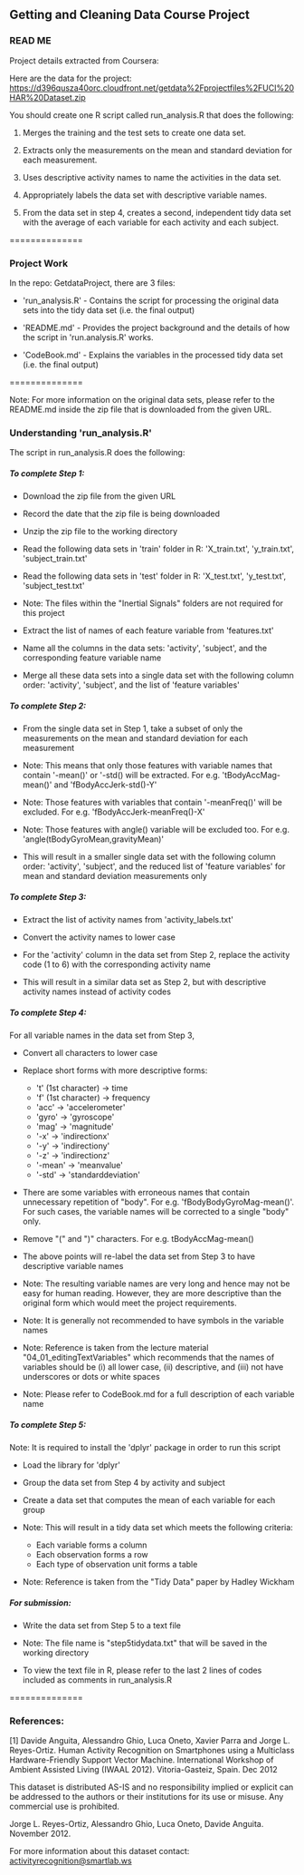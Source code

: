 ## Getting and Cleaning Data Course Project

### READ ME


Project details extracted from Coursera:

Here are the data for the project: 
https://d396qusza40orc.cloudfront.net/getdata%2Fprojectfiles%2FUCI%20HAR%20Dataset.zip

You should create one R script called run_analysis.R that does the following:

1. Merges the training and the test sets to create one data set.

2. Extracts only the measurements on the mean and standard deviation for each measurement. 

3. Uses descriptive activity names to name the activities in the data set.

4. Appropriately labels the data set with descriptive variable names. 

5. From the data set in step 4, creates a second, independent tidy data set with the average of each variable for each activity and each subject.



==============


### Project Work

In the repo: GetdataProject, there are 3 files:

* 'run_analysis.R' - Contains the script for processing the original data sets into the tidy data set (i.e. the final output)

* 'README.md' - Provides the project background and the details of how the script in 'run.analysis.R' works.

* 'CodeBook.md' - Explains the variables in the processed tidy data set (i.e. the final output)



==============


Note: For more information on the original data sets, please refer to the README.md inside the zip file that is downloaded from the given URL.



### Understanding 'run_analysis.R'



The script in run_analysis.R does the following:



##### To complete Step 1:

- Download the zip file from the given URL

- Record the date that the zip file is being downloaded

- Unzip the zip file to the working directory

- Read the following data sets in 'train' folder in R: 'X_train.txt', 'y_train.txt', 'subject_train.txt'

- Read the following data sets in 'test' folder in R: 'X_test.txt', 'y_test.txt', 'subject_test.txt'

- Note: The files within the "Inertial Signals" folders are not required for this project

- Extract the list of names of each feature variable from 'features.txt'

- Name all the columns in the data sets: 'activity', 'subject', and the corresponding feature variable name

- Merge all these data sets into a single data set with the following column order: 'activity', 'subject', and the list of 'feature variables'



##### To complete Step 2:

- From the single data set in Step 1, take a subset of only the measurements on the mean and standard deviation for each measurement

- Note: This means that only those features with variable names that contain '-mean()' or '-std() will be extracted.  For e.g. 'tBodyAccMag-mean()' and 'fBodyAccJerk-std()-Y'

- Note: Those features with variables that contain '-meanFreq()' will be excluded.  For e.g. 'fBodyAccJerk-meanFreq()-X'

- Note: Those features with angle() variable will be excluded too.  For e.g. 'angle(tBodyGyroMean,gravityMean)'

- This will result in a smaller single data set with the following column order: 'activity', 'subject', and the reduced list of 'feature variables' for mean and standard deviation measurements only



##### To complete Step 3:

- Extract the list of activity names from 'activity_labels.txt'

- Convert the activity names to lower case

- For the 'activity' column in the data set from Step 2, replace the activity code (1 to 6) with the corresponding activity name

- This will result in a similar data set as Step 2, but with descriptive activity names instead of activity codes



##### To complete Step 4:

For all variable names in the data set from Step 3,

- Convert all characters to lower case

- Replace short forms with more descriptive forms: 

	* 't' (1st character) -> time
	* 'f' (1st character) -> frequency
	* 'acc' -> 'accelerometer'
	* 'gyro' -> 'gyroscope'
	* 'mag' -> 'magnitude' 
	* '-x' -> 'indirectionx'
	* '-y' -> 'indirectiony'
	* '-z' -> 'indirectionz'
	* '-mean' -> 'meanvalue'
	* '-std' -> 'standarddeviation'
	
- There are some variables with erroneous names that contain unnecessary repetition of "body".  For e.g. 'fBodyBodyGyroMag-mean()'.  For such cases, the variable names will be corrected to a single "body" only.

- Remove "(" and ")" characters.  For e.g. tBodyAccMag-mean() 

- The above points will re-label the data set from Step 3 to have descriptive variable names

- Note: The resulting variable names are very long and hence may not be easy for human reading.  However, they are more descriptive than the original form which would meet the project requirements.

- Note: It is generally not recommended to have symbols in the variable names

- Note: Reference is taken from the lecture material "04_01_editingTextVariables" which recommends that the names of variables should be (i) all lower case, (ii) descriptive, and (iii) not have underscores or dots or white spaces

- Note: Please refer to CodeBook.md for a full description of each variable name



##### To complete Step 5:

Note: It is required to install the 'dplyr' package  in order to run this script

- Load the library for 'dplyr'

- Group the data set from Step 4 by activity and subject

- Create a data set that computes the mean of each variable for each group

- Note: This will result in a tidy data set which meets the following criteria:

	* Each variable forms a column
	* Each observation forms a row
	* Each type of observation unit forms a table

- Note: Reference is taken from the "Tidy Data" paper by Hadley Wickham



##### For submission:

- Write the data set from Step 5 to a text file 

- Note: The file name is "step5tidydata.txt" that will be saved in the working directory

- To view the text file in R, please refer to the last 2 lines of codes included as comments in run_analysis.R




==============

### References:  

[1] Davide Anguita, Alessandro Ghio, Luca Oneto, Xavier Parra and Jorge L. Reyes-Ortiz. Human Activity Recognition on Smartphones using a Multiclass Hardware-Friendly Support Vector Machine. International Workshop of Ambient Assisted Living (IWAAL 2012). Vitoria-Gasteiz, Spain. Dec 2012

This dataset is distributed AS-IS and no responsibility implied or explicit can be addressed to the authors or their institutions for its use or misuse. Any commercial use is prohibited.

Jorge L. Reyes-Ortiz, Alessandro Ghio, Luca Oneto, Davide Anguita. November 2012.

For more information about this dataset contact: activityrecognition@smartlab.ws
